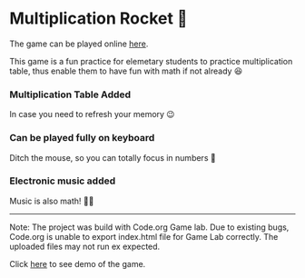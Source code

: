 #  Multiplication Rocket 🚀
The game can be played online [here](https://studio.code.org/projects/gamelab/g6Y0pDHrPw5891uhNjIhSvYG46VQuNZ69129d8T-fL4/embed).

This game is a fun practice for elemetary students to practice multiplication table, thus enable them to have fun with math if not already 😆

### Multiplication Table Added 
In case you need to refresh your memory 😉

### Can be played fully on keyboard
Ditch the mouse, so you can totally focus in numbers 🔢

### Electronic music added
Music is also math! 🎹🎶


---

Note: The project was build with Code.org Game lab. Due to existing bugs, Code.org is unable to export index.html file for Game Lab correctly. The uploaded files may not run ex expected. 

Click [here](https://studio.code.org/projects/gamelab/g6Y0pDHrPw5891uhNjIhSvYG46VQuNZ69129d8T-fL4/embed) to see demo of the game.

 <!---
[Comment]: # (This is to embed snipet of the game to personal website) 
[//]: # <iframe width="432" height="757" style="border: 0px;" src="https://studio.code.org/projects/gamelab/g6Y0pDHrPw5891uhNjIhSvYG46VQuNZ69129d8T-fL4/embed"></iframe>
[Comment]: # (This is to embed snipet of the game to personal website with code unabled) 
[//]: # <iframe width="432" height="757" style="border: 0px;" src="https://studio.code.org/projects/gamelab/kbdOYheDKAT9zj4iJURiZydm2b0f4JlbzjEz19M-8V2/embed?nosource"></iframe>
-->
